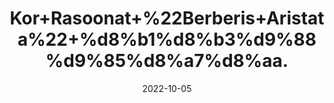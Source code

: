 ---
title: 'Kor+Rasoonat+%22Berberis+Aristata%22+%d8%b1%d8%b3%d9%88%d9%85%d8%a7%d8%aa.'
date: '2022-10-05' 
metatag: '' 
inventory: '0' 
draft: false 
# meta description 
shortDescripton: '%ef%bf%bdIt+is+used+as+an%ef%bf%bdantibacterial%2c+antiperiodic%2c+antidiarrheal+and+anticancer%ef%bf%bdand+it+is+also+used+in+the+treatment+of+ophthalmic+infections.'
description: 'Herb'
longdescription: ''
featured: True
# product Price
price: '80.0'
# Product Short Description
shortDescription: '%ef%bf%bdIt+is+used+as+an%ef%bf%bdantibacterial%2c+antiperiodic%2c+antidiarrheal+and+anticancer%ef%bf%bdand+it+is+also+used+in+the+treatment+of+ophthalmic+infections.'
productID: 'D0401DEC-F123-ED11-9968-005056B3A416'
type: 'products'
category: 'Herb' 
thumnailproduct: 'https://eraconnect.blob.core.windows.net/product-images/aminsaddiquidawakhana/D0401DEC-F123-ED11-9968-005056B3A416.webp' 
images:
  - image: 'https://eraconnect.blob.core.windows.net/product-images/aminsaddiquidawakhana/D0401DEC-F123-ED11-9968-005056B3A416.webp'  
Variants:
---